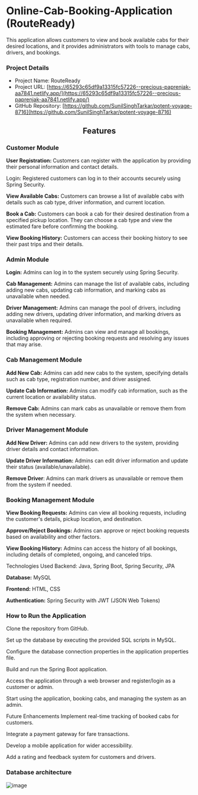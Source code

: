 # Online-Cab-Booking-Application (RouteReady)
This application allows customers to view and book available cabs for their desired locations, and it provides administrators with tools to manage cabs, drivers, and bookings. 

### Project Details

- Project Name: RouteReady
- Project URL: [https://65293c65df9a13315fc57226--precious-paprenjak-aa7841.netlify.app/](https://65293c65df9a13315fc57226--precious-paprenjak-aa7841.netlify.app/)
- GitHub Repository: [https://github.com/SunilSinghTarkar/potent-voyage-8716](https://github.com/SunilSinghTarkar/potent-voyage-8716)
  
 <h2 align="center">Features </h2>
<h3>Customer Module</h3>
<!--  <br /> -->
<b>  User Registration: </b>  Customers can register with the application by providing their personal information and contact details.

Login: Registered customers can log in to their accounts securely using Spring Security.

<b>View Available Cabs:</b> Customers can browse a list of available cabs with details such as cab type, driver information, and current location.

<b>Book a Cab:</b> Customers can book a cab for their desired destination from a specified pickup location. They can choose a cab type and view the estimated fare before confirming the booking.

<b>View Booking History:</b> Customers can access their booking history to see their past trips and their details.

<h3>Admin Module</h3>
<b>Login:</b> Admins can log in to the system securely using Spring Security.

<b>Cab Management:</b> Admins can manage the list of available cabs, including adding new cabs, updating cab information, and marking cabs as unavailable when needed.

<b>Driver Management:</b> Admins can manage the pool of drivers, including adding new drivers, updating driver information, and marking drivers as unavailable when required.

<b>Booking Management:</b> Admins can view and manage all bookings, including approving or rejecting booking requests and resolving any issues that may arise.

<h3>Cab Management Module</h3>
<b>Add New Cab:</b> Admins can add new cabs to the system, specifying details such as cab type, registration number, and driver assigned.

<b>Update Cab Information:</b> Admins can modify cab information, such as the current location or availability status.

<b>Remove Cab:</b> Admins can mark cabs as unavailable or remove them from the system when necessary.

<h3>Driver Management Module</h3>
<b>Add New Driver:</b> Admins can add new drivers to the system, providing driver details and contact information.

<b>Update Driver Information:</b> Admins can edit driver information and update their status (available/unavailable).

<b>Remove Driver</b>: Admins can mark drivers as unavailable or remove them from the system if needed.

<h3>Booking Management Module</h3>
<b>View Booking Requests:</b> Admins can view all booking requests, including the customer's details, pickup location, and destination.

<b>Approve/Reject Bookings:</b> Admins can approve or reject booking requests based on availability and other factors.

<b>View Booking History:</b> Admins can access the history of all bookings, including details of completed, ongoing, and canceled trips.

Technologies Used
Backend: Java, Spring Boot, Spring Security, JPA

<b>Database:</b> MySQL

<b>Frontend:</b> HTML, CSS

<b>Authentication:</b> Spring Security with JWT (JSON Web Tokens)

<h3>How to Run the Application</h3>
Clone the repository from GitHub.

Set up the database by executing the provided SQL scripts in MySQL.

Configure the database connection properties in the application properties file.

Build and run the Spring Boot application.

Access the application through a web browser and register/login as a customer or admin.

Start using the application, booking cabs, and managing the system as an admin.

Future Enhancements
Implement real-time tracking of booked cabs for customers.

Integrate a payment gateway for fare transactions.

Develop a mobile application for wider accessibility.

Add a rating and feedback system for customers and drivers.


<H3>Database architecture</H3>

![image](https://github.com/SunilSinghTarkar/potent-voyage-8716/assets/115461383/17e7f8af-48f6-444d-9312-2ea75aaf8917)

